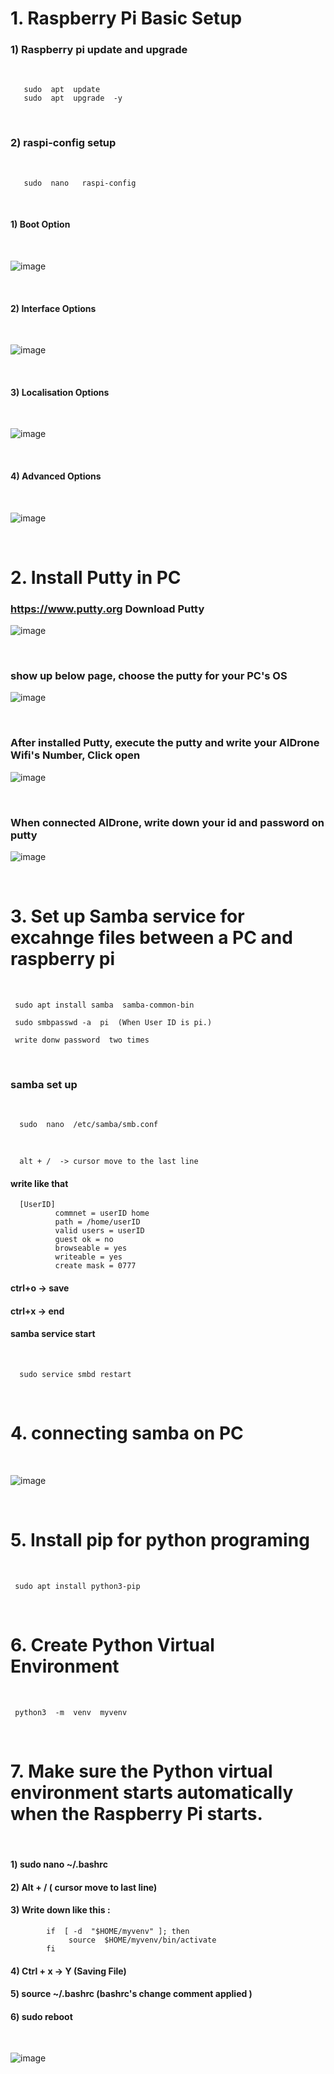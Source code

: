 # 1. Raspberry Pi Basic Setup
### 1) Raspberry pi update and upgrade
<br/> 

       sudo  apt  update        
       sudo  apt  upgrade  -y 

<br/>

### 2) raspi-config setup
<br/>
       
       sudo  nano   raspi-config

<br/>       

#### 1) Boot Option
<br/>

![image](https://github.com/user-attachments/assets/f53304aa-5dc7-4588-808d-fb1c5708475c)

<br/>

#### 2) Interface Options 
<br/>

![image](https://github.com/user-attachments/assets/f7cdf36b-6c40-44d2-a7a1-12979eeb2b63)

<br/>

#### 3) Localisation Options 
<br/>

![image](https://github.com/user-attachments/assets/045760c3-3b15-4e27-9f3b-1f535b9c3344)

<br/>

#### 4) Advanced Options 
<br/>

![image](https://github.com/user-attachments/assets/4245f56e-95a6-4c91-b6d2-f99a04c23a34)

<br/>

# 2. Install Putty in PC

### https://www.putty.org   Download Putty 

![image](https://user-images.githubusercontent.com/122161666/224391267-617a2dac-400b-4983-8a47-6379163ee5f6.png)

<br/>

### show up below page,  choose the putty for your PC's OS

![image](https://user-images.githubusercontent.com/122161666/224391765-02c437fb-357f-4e3b-9b01-a0e164b7015f.png)

<br/>

### After installed Putty, execute the putty and write your AIDrone Wifi's Number, Click open

![image](https://user-images.githubusercontent.com/122161666/224396899-08673c1b-b173-496a-ad1f-3d1d8a5c5929.png)

<br/>

### When connected AIDrone, write down your id and password on putty

![image](https://user-images.githubusercontent.com/122161666/224398030-60dc599c-4a61-47d1-87ce-2fb846f5133f.png)

<br/>

# 3. Set up Samba service for excahnge files between a PC and raspberry pi
<br/>

     sudo apt install samba  samba-common-bin
     
     sudo smbpasswd -a  pi  (When User ID is pi.)
 
     write donw password  two times

<br/>

###  samba set up 
<br/>

      sudo  nano  /etc/samba/smb.conf

<br/>

      alt + /  -> cursor move to the last line
      
####  write like that

      [UserID]
              commnet = userID home
              path = /home/userID
              valid users = userID
              guest ok = no
              browseable = yes
              writeable = yes
              create mask = 0777
              
#### ctrl+o  -> save
#### ctrl+x  -> end

#### samba service start
<br/>

      sudo service smbd restart
      
<br/>

# 4. connecting samba on PC

<br/>

![image](https://user-images.githubusercontent.com/122161666/224478786-c3a66388-0c7c-4635-ad17-22c3629327f4.png)

<br/>

# 5. Install pip for python programing

<br/>

     sudo apt install python3-pip  
     
<br/>


# 6. Create Python Virtual Environment

<br/>

     python3  -m  venv  myvenv

<br/>

# 7. Make sure the Python virtual environment starts automatically when the Raspberry Pi starts.

<br/>

#### 1)  sudo  nano  ~/.bashrc

#### 2)  Alt + /   ( cursor move to last line)

#### 3)  Write down like this : 

            if  [ -d  "$HOME/myvenv" ]; then
                 source  $HOME/myvenv/bin/activate
            fi

#### 4)  Ctrl + x  ->  Y   (Saving File)

#### 5)  source  ~/.bashrc  (bashrc's change comment applied )

#### 6)  sudo reboot  

<br/>

![image](https://github.com/user-attachments/assets/f4480cd5-2670-4328-bb85-20a7a7090933)



 
    
    

             
     
     
     

     
     
     






       




